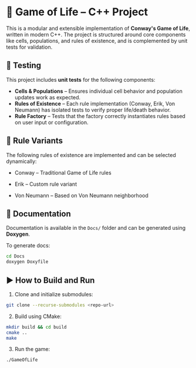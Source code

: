 # 🧬 Game of Life – C++ Project

This is a modular and extensible implementation of **Conway's Game of Life**, written in modern C++. The project is structured around core components like cells, populations, and rules of existence, and is complemented by unit tests for validation.

## 🧪 Testing

This project includes **unit tests** for the following components:

- **Cells & Populations** – Ensures individual cell behavior and population updates work as expected.
- **Rules of Existence** – Each rule implementation (Conway, Erik, Von Neumann) has isolated tests to verify proper life/death behavior.
- **Rule Factory** – Tests that the factory correctly instantiates rules based on user input or configuration.

## 🌱 Rule Variants
The following rules of existence are implemented and can be selected dynamically:

- Conway – Traditional Game of Life rules

- Erik – Custom rule variant

- Von Neumann – Based on Von Neumann neighborhood

## 📄 Documentation

Documentation is available in the `Docs/` folder and can be generated using **Doxygen**.

To generate docs:

```bash
cd Docs
doxygen Doxyfile
```

## ▶️ How to Build and Run

1. Clone and initialize submodules:
```bash
git clone --recurse-submodules <repo-url>
```

2. Build using CMake:
```bash
mkdir build && cd build
cmake ..
make
```

3. Run the game:
```bash
./GameOfLife
```
